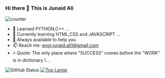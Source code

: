 ### Hi there 👋 This is Junaid Ali
![counter](https://enepz9y4vt3svs0.m.pipedream.net)

- 👯 Learned PYTHON,C++ ...
- 🌱 Currently learning HTML,CSS and JAVASCRIPT ...
- 💬 Always available to help you
- 📫 Reach me: engr.junaid.ali1@gmail.com
- ⚡ Quote: The only place where "SUCCESS" comes before the "WORK" is in dictionary !...


![GitHub Status](https://github-readme-stats.vercel.app/api?username=junaidali1&&show_icons=true&theme=tokyonight)
[![Top Langs](https://github-readme-stats.vercel.app/api/top-langs/?username=junaidali1&theme=shades-of-purple&langs_count=8)](https://github.com/junaidali1/github-readme-stats)
<!--
**junaidali1/junaidali1** is a ✨ _special_ ✨ repository because its `README.md` (this file) appears on your GitHub profile.


-->
